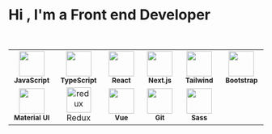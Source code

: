 Hi , I'm a Front end Developer
===========================


<br>

<p align="center">
  <table>
    <tr>
      <td align="center" width="100">
        <img src="https://cdn.jsdelivr.net/gh/devicons/devicon/icons/javascript/javascript-original.svg" width="50"/><br/>
        <sub><b>JavaScript</b></sub>
      </td> 
      <td align="center" width="100">
        <img src="https://cdn.jsdelivr.net/gh/devicons/devicon/icons/typescript/typescript-original.svg" width="50"/><br/>
        <sub><b>TypeScript</b></sub>
      </td>
      <td align="center" width="100">
        <img src="https://cdn.jsdelivr.net/gh/devicons/devicon/icons/react/react-original.svg" width="50"/><br/>
        <sub><b>React</b></sub>
      </td>
      <td align="center" width="100">
        <img src="https://cdn.jsdelivr.net/gh/devicons/devicon/icons/nextjs/nextjs-original.svg" width="50"/><br/>
        <sub><b>Next.js</b></sub>
      </td>
      <td align="center" width="100">
        <img src="https://www.vectorlogo.zone/logos/tailwindcss/tailwindcss-icon.svg" width="50"/><br/>
        <sub><b>Tailwind</b></sub>
      </td>
      <td align="center" width="100">
        <img src="https://upload.wikimedia.org/wikipedia/commons/b/b2/Bootstrap_logo.svg" width="50"/><br/>
        <sub><b>Bootstrap</b></sub>
      </td>
    </tr>
    <tr>
      <td align="center" width="100">
        <img src="https://cdn.jsdelivr.net/gh/devicons/devicon/icons/materialui/materialui-original.svg" width="50"/><br/>
        <sub><b>Material UI</b></sub>
      </td>
      <td align="center" width="100">
        <img src="https://skillicons.dev/icons?i=redux" width="48" height="50" alt="redux" />
      <br>Redux
    </td> 
      <td align="center" width="100">
        <img src="https://cdn.jsdelivr.net/gh/devicons/devicon/icons/vuejs/vuejs-original.svg" width="50"/><br/>
        <sub><b>Vue</b></sub>
      </td>
      <td align="center" width="100">
        <img src="https://cdn.jsdelivr.net/gh/devicons/devicon/icons/git/git-original.svg" width="50"/><br/>
        <sub><b>Git</b></sub>
      </td>
      <td align="center" width="100">
        <img src="https://img.icons8.com/m_sharp/512/sass.png" width="50"/><br/>
        <sub><b>Sass</b></sub>
      </td>
    </tr>
  </table>
</p>
